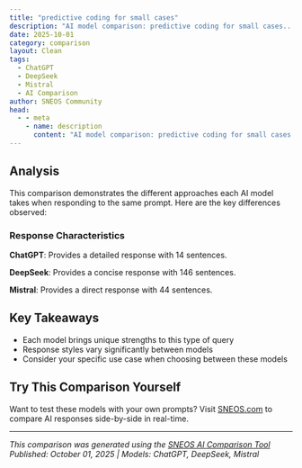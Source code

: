 ```yaml
---
title: "predictive coding for small cases"
description: "AI model comparison: predictive coding for small cases..."
date: 2025-10-01
category: comparison
layout: Clean
tags:
  - ChatGPT
  - DeepSeek
  - Mistral
  - AI Comparison
author: SNEOS Community
head:
  - - meta
    - name: description
      content: "AI model comparison: predictive coding for small cases..."
---
```


<ChatComparison
  title="predictive coding for small cases"
  prompt="predictive coding for small cases"
  :responses='{"ChatGPT": "Predictive coding is a technique used in various fields such as data compression, signal processing, and machine learning to reduce redundancy by predicting future or unknown data points from known data, then encoding only the differences (residuals). Here\u0027s a simple explanation and example of predictive coding applied to small cases:\n\n---\n\n### What is Predictive Coding?\n\nPredictive coding works by estimating the value of a data point based on previous values and then encoding the difference between the actual and predicted value rather than the actual value itself. This difference is typically smaller and more compressible.\n\n---\n\n### Simple Example: Predictive Coding for a Small Sequence\n\nSuppose you have a small sequence of integers:\n\n\u0060\u0060\u0060\nOriginal sequence: 10, 12, 14, 13, 15\n\u0060\u0060\u0060\n\n#### Step 1: Choose a Prediction Method\n\nThe simplest prediction method for a sequence is to predict that the next value is the same as the previous one.\n\n#### Step 2: Predict and Encode Differences\n\n| Index | Actual Value | Predicted Value (previous actual) | Difference (Actual - Predicted) |\n|-------|--------------|----------------------------------|---------------------------------|\n| 0 | 10 | (no previous value) | 10 |\n| 1 | 12 | 10 | 2 |\n| 2 | 14 | 12 | 2 |\n| 3 | 13 | 14 | -1 |\n| 4 | 15 | 13 | 2 |\n\n#### Step 3: Store the Differences\n\nInstead of storing the original sequence, you store:\n\n\u0060\u0060\u0060\n10, 2, 2, -1, 2\n\u0060\u0060\u0060\n\nThe first value is stored as-is because there is no previous value to predict from.\n\n---\n\n### Reconstruction:\n\nTo reconstruct the original data:\n\n- Start with the first value: 10\n- Add differences cumulatively:\n\n\u0060\u0060\u0060\nIndex 1: 10 \u002B 2 = 12\nIndex 2: 12 \u002B 2 = 14\nIndex 3: 14 \u002B (-1) = 13\nIndex 4: 13 \u002B 2 = 15\n\u0060\u0060\u0060\n\nSequence reconstructed perfectly.\n\n---\n\n### Summary\n\n- Predictive coding predicts data points based on previous points.\n- Only the difference (residual) between actual and predicted values is encoded.\n- This usually reduces the amount of data to be transmitted or stored.\n- Simple predictors (previous value) are easy but can be improved with more sophisticated methods (e.g., linear prediction).\n\n---\n\nIf you want examples for other types of small datasets or more complex predictive models, please let me know!", "DeepSeek": "Of course! Let\u0027s break down **predictive coding** with small, concrete examples. We\u0027ll move from the core intuition to a simple numerical example and a Python implementation.\n\n### 1. The Core Intuition in a Nutshell\n\nAt its heart, predictive coding is a \u0022guess and correct\u0022 mechanism for the brain (and for AI).\n\n1. **Prediction:** Your brain has an internal model of the world. It constantly uses this model to *predict* what you will see, hear, or feel next.\n2. **Comparison:** It then compares this prediction to the *actual* sensory input it receives.\n3. **Error Calculation:** The difference between the prediction and the reality is the **prediction error**.\n4. **Learning \u0026 Updating:**\n * The brain uses this error to **update its internal model** to make better predictions in the future (learning).\n * It also uses the error to **update its current belief** about the state of the world (perception).\n\nIt\u0027s like your brain is a scientist, always forming hypotheses (predictions) and testing them against data (sensory input).\n\n---\n\n### 2. A Simple, Everyday Example: The Hot Coffee Mug\n\nLet\u0027s say you\u0027re about to pick up a mug you *think* is full of hot coffee.\n\n1. **Prediction:** Your brain\u0027s model, based on context (coffee shop, steam you saw earlier), predicts: \u0022This mug will be **hot**.\u0022\n2. **Sensation:** Your fingers touch the mug. The actual sensory input is: \u0022The mug is **cold**.\u0022\n3. **Prediction Error:** \u0060Cold (Reality) - Hot (Prediction) = A large prediction error.\u0060 Your brain is surprised!\n4. **Updating:**\n * **Perception:** The strong error signal immediately makes you perceive the mug as \u0022surprisingly cold.\u0022 It forces a update in your conscious perception.\n * **Learning:** Later, you update your internal model: \u0022That specific mug in the office microwave might not be hot, even if it looks like it.\u0022 Future predictions will be more accurate.\n\n---\n\n### 3. A Numerical Example: Predicting a Sequence\n\nLet\u0027s take a toy problem: predicting the next number in a simple sequence. Our \u0022brain\u0022 will be a single variable, our model\u0027s prediction. Our \u0022sensory input\u0022 is the next number in the sequence.\n\n**Sequence:** 2, 4, 6, 8, ?\n\nWe\u0027ll use a very simple learning rule: \u0060New Prediction = Old Prediction \u002B (Learning Rate * Prediction Error)\u0060\n\nLet\u0027s set a **Learning Rate** of \u00600.1\u0060. This controls how quickly we update our model based on error.\n\n| Step | Sensory Input (Actual) | Model\u0027s Prediction | Prediction Error (Input - Prediction) | Update (Learning Rate * Error) | New Model Prediction (Old Prediction \u002B Update) |\n| :--- | :--------------------: | :----------------: | :----------------------------------: | :----------------------------: | :--------------------------------------------: |\n| 1 | 2 | 0 (initial) | 2 - 0 = 2 | 0.1 * 2 = 0.2 | 0 \u002B 0.2 = 0.2 |\n| 2 | 4 | 0.2 | 4 - 0.2 = 3.8 | 0.1 * 3.8 = 0.38 | 0.2 \u002B 0.38 = 0.58 |\n| 3 | 6 | 0.58 | 6 - 0.58 = 5.42 | 0.1 * 5.42 = 0.542 | 0.58 \u002B 0.542 = 1.122 |\n| 4 | 8 | 1.122 | 8 - 1.122 = 6.878 | 0.1 * 6.878 = 0.6878 | 1.122 \u002B 0.6878 = 1.8098 |\n| 5 | **?** | **1.8098** | ... | ... | ... |\n\n**What happened?**\n* Our model started with a terrible prediction (0).\n* The large errors forced it to quickly increase its prediction.\n* After just 4 steps, its prediction for the next number is ~1.81. While not perfect (the pattern suggests 10), it\u0027s clearly *learning* the upward trend. With more data, it would converge to predicting \u0060n * 2\u0060.\n\n---\n\n### 4. A Simple Python Implementation\n\nLet\u0027s code the example above. We\u0027ll make it slightly more complex by having our model be a simple linear rule: \u0060prediction = weight * input\u0060.\n\nOur goal is to learn the correct \u0060weight\u0060. The true rule is \u0060next_number = 2 * current_number\u0060.\n\n\u0060\u0060\u0060python\nimport numpy as np\n\n# A simple dataset: input (x) and the true output (y) following the rule y = 2x\nx_data = np.array([1, 2, 3, 4])\ny_data = np.array([2, 4, 6, 8])\n\n# Initialize our model: just a single weight\nweight = 0.1\nlearning_rate = 0.05\nepochs = 10 # Number of times to loop through the data\n\nprint(f\u0022Initial weight: {weight:.4f}\\n\u0022)\n\nfor epoch in range(epochs):\n total_error = 0\n for i in range(len(x_data)):\n # 1. PREDICTION\n x = x_data[i]\n y_true = y_data[i]\n y_pred = weight * x\n\n # 2. COMPARISON \u0026 ERROR CALCULATION\n error = y_true - y_pred\n total_error \u002B= error**2 # Squared error\n\n # 3. LEARNING (UPDATE THE MODEL)\n # The update is: learning_rate * error * input (a simple gradient)\n weight_update = learning_rate * error * x\n weight \u002B= weight_update\n\n # Print details for the first epoch\n if epoch == 0:\n print(f\u0022 x={x}, True={y_true}, Pred={y_pred:.4f}, Error={error:.4f}, Update={weight_update:.4f}, New Weight={weight:.4f}\u0022)\n\n print(f\u0022Epoch {epoch\u002B1}, Weight: {weight:.4f}, Total Error: {total_error:.4f}\u0022)\n\n# Test the final model\nprint(\u0022\\n--- Testing the trained model ---\u0022)\ntest_x = 5\nprediction = weight * test_x\nprint(f\u0022Input {test_x} -\u003E Prediction: {prediction:.4f} (True value should be {2*test_x})\u0022)\n\u0060\u0060\u0060\n\n**Expected Output:**\n\u0060\u0060\u0060\nInitial weight: 0.1000\n\n x=1, True=2, Pred=0.1000, Error=1.9000, Update=0.0950, New Weight=0.1950\n x=2, True=4, Pred=0.3900, Error=3.6100, Update=0.3610, New Weight=0.5560\n x=3, True=6, Pred=1.6680, Error=4.3320, Update=0.6498, New Weight=1.2058\n x=4, True=8, Pred=4.8232, Error=3.1768, Update=0.6354, New Weight=1.8412\nEpoch 1, Weight: 1.8412, Total Error: 39.9114\nEpoch 2, Weight: 1.9921, Total Error: 0.6944\nEpoch 3, Weight: 1.9998, Total Error: 0.0028\n...\nEpoch 10, Weight: 2.0000, Total Error: 0.0000\n\n--- Testing the trained model ---\nInput 5 -\u003E Prediction: 10.0000 (True value should be 10)\n\u0060\u0060\u0060\n\n**What the code demonstrates:**\n* **Prediction:** \u0060y_pred = weight * x\u0060\n* **Error:** \u0060error = y_true - y_pred\u0060\n* **Learning:** \u0060weight \u002B= learning_rate * error * x\u0060 (This is a simplified version of gradient descent).\n* The model successfully learns the correct weight (\u00602.0\u0060) to make perfect predictions.\n\n### Summary for Small Cases\n\n* **Core Idea:** A continuous cycle of prediction -\u003E error calculation -\u003E model updating.\n* **Key Components:** Generative Model, Prediction, Prediction Error, Feedback.\n* **Small Case Usefulness:** It\u0027s a fantastic framework for understanding learning algorithms (like this simple linear regressor), designing filters (e.g., Kalman Filters), and building robust AI systems that can handle unexpected inputs. For cognitive science, it provides a powerful metaphor for perception and learning.", "Mistral": "Predictive coding, also known as Technology-Assisted Review (TAR), is a machine learning technique often used in eDiscovery to help identify relevant documents in a dataset. While it\u0027s commonly used in large-scale cases, it can also be beneficial for smaller cases. Here\u0027s how you can apply predictive coding to small cases effectively:\n\n1. **Initial Review**: Start with a human review of a small subset of documents. This initial set should be randomly selected and manually coded as relevant or non-relevant.\n\n2. **Training the System**: Use the coded documents to train the predictive coding system. The system will analyze the features of the relevant and non-relevant documents to create a model that can predict the relevance of uncoded documents.\n\n3. **Iterative Process**: Run the model on the remaining documents and validate the results with another round of human review. This is an iterative process where the system\u0027s predictions are checked and used to further refine the model.\n\n4. **Quality Control**: Implement quality control measures to ensure the accuracy of the predictive coding. This can include statistical sampling and human spot-checking.\n\n5. **Document Ranking**: Use the predictive coding system to rank documents by their likelihood of relevance. This can help prioritize review efforts even in smaller cases.\n\n6. **Continuous Active Learning (CAL)**: In smaller cases, it\u0027s particularly important to use a workflow that combines human review and machine learning effectively. CAL involves continuous training of the model with new documents as they are reviewed, improving the model\u0027s accuracy over time.\n\n### Benefits for Small Cases\n\n1. **Efficiency**: Even in smaller cases, predictive coding can significantly reduce the time and cost associated with manual review.\n2. **Consistency**: The model can help ensure consistent coding across the dataset, reducing human error.\n3. **Prioritization**: By ranking documents, predictive coding can help focus review efforts on the most likely relevant documents first.\n4. **Scalability**: The same techniques used in large cases can be scaled down for smaller datasets, making the process more flexible.\n\n### Challenges\n\n1. **Data Volume**: Smaller datasets may not provide enough training data to create a highly accurate model initially. This can be mitigated by careful selection of the initial training set.\n2. **Overfitting**: There\u0027s a risk of the model overfitting to the small training set, which can be addressed by using cross-validation techniques.\n3. **Cost-Benefit Analysis**: The cost of setting up and running predictive coding might not be justified for very small cases, so a cost-benefit analysis is essential.\n\n### Best Practices\n\n1. **Start Small**: Begin with a small, well-chosen training set to ensure the model is trained on high-quality data.\n2. **Iterate Frequently**: Regularly update the model with new data to improve its accuracy.\n3. **Validate Results**: Continuously validate the model\u0027s predictions with human review to ensure reliability.\n4. **Use Expert Judgment**: Involve subject matter experts in the initial review and validation stages to enhance the quality of the training data.\n\nBy following these steps and best practices, predictive coding can be effectively applied to smaller cases, providing significant benefits in terms of efficiency, consistency, and accuracy."}' 
  published-date="21:34"
/>

## Analysis

This comparison demonstrates the different approaches each AI model takes when responding to the same prompt. Here are the key differences observed:

### Response Characteristics

**ChatGPT**: Provides a detailed response with 14 sentences. 

**DeepSeek**: Provides a concise response with 146 sentences. 

**Mistral**: Provides a direct response with 44 sentences. 

## Key Takeaways

- Each model brings unique strengths to this type of query
- Response styles vary significantly between models
- Consider your specific use case when choosing between these models

## Try This Comparison Yourself

Want to test these models with your own prompts? Visit [SNEOS.com](https://sneos.com) to compare AI responses side-by-side in real-time.

---

*This comparison was generated using the [SNEOS AI Comparison Tool](https://sneos.com)*
*Published: October 01, 2025 | Models: ChatGPT, DeepSeek, Mistral*

